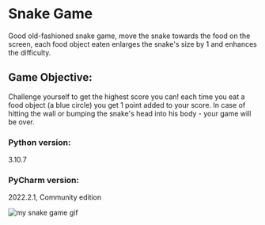 # Snake Game

Good old-fashioned snake game, move the snake towards the food on the screen, each food object eaten enlarges the snake's
size by 1 and enhances the difficulty.

## Game Objective:
Challenge yourself to get the highest score you can! each time you eat a food object (a blue circle) you get 1 point added to your score.
In case of hitting the wall or bumping the snake's head into his body - your game will be over.

### Python version:
3.10.7
### PyCharm version:
2022.2.1, Community edition


![my snake game gif](https://user-images.githubusercontent.com/44847490/210595240-7c916903-ea0a-4899-984b-57b81d3dc156.gif)
